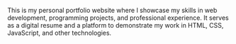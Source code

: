 This is my personal portfolio website where I showcase my skills in web development, programming projects, and professional experience. It serves as a digital resume and a platform to demonstrate my work in HTML, CSS, JavaScript, and other technologies.
